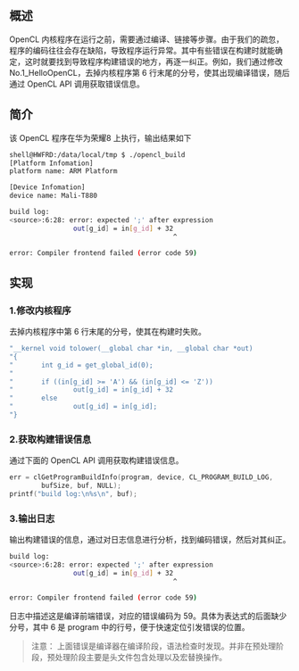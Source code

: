 ## 概述
OpenCL 内核程序在运行之前，需要通过编译、链接等步骤。由于我们的疏忽，程序的编码往往会存在缺陷，导致程序运行异常。其中有些错误在构建时就能确定，这时就要找到导致程序构建错误的地方，再逐一纠正。例如，我们通过修改 No.1_HelloOpenCL，去掉内核程序第 6 行末尾的分号，使其出现编译错误，随后通过 OpenCL API 调用获取错误信息。

## 简介
该 OpenCL 程序在华为荣耀8 上执行，输出结果如下

```bash
shell@HWFRD:/data/local/tmp $ ./opencl_build
[Platform Infomation]
platform name: ARM Platform

[Device Infomation]
device name: Mali-T880

build log:
<source>:6:28: error: expected ';' after expression
                out[g_id] = in[g_id] + 32
                                         ^

error: Compiler frontend failed (error code 59)
```

## 实现
### 1.修改内核程序
去掉内核程序中第 6 行末尾的分号，使其在构建时失败。
```c
"__kernel void tolower(__global char *in, __global char *out)           \n"
"{                                                                      \n"
"       int g_id = get_global_id(0);                                    \n"
"                                                                       \n"
"       if ((in[g_id] >= 'A') && (in[g_id] <= 'Z'))                     \n"
"               out[g_id] = in[g_id] + 32                               \n"
"       else                                                            \n"
"               out[g_id] = in[g_id];                                   \n"
"}                                                                      \n";
```

### 2.获取构建错误信息
通过下面的 OpenCL API 调用获取构建错误信息。
```c
err = clGetProgramBuildInfo(program, device, CL_PROGRAM_BUILD_LOG,
        bufSize, buf, NULL);
printf("build log:\n%s\n", buf);
```

### 3.输出日志
输出构建错误的信息，通过对日志信息进行分析，找到编码错误，然后对其纠正。
```bash
build log:
<source>:6:28: error: expected ';' after expression
                out[g_id] = in[g_id] + 32
                                         ^

error: Compiler frontend failed (error code 59)
```
日志中描述这是编译前端错误，对应的错误编码为 59。具体为表达式的后面缺少分号，其中 6 是 program 中的行号，便于快速定位引发错误的位置。

> 注意：
> 上面错误是编译器在编译阶段，语法检查时发现。并非在预处理阶段，预处理阶段主要是头文件包含处理以及宏替换操作。



























